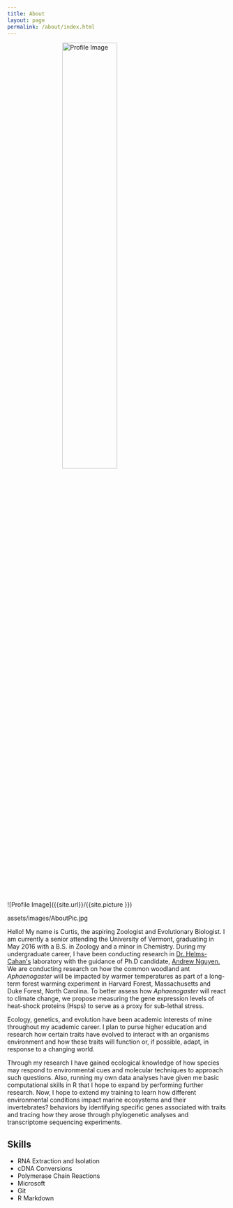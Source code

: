 ```yaml
---
title: About
layout: page
permalink: /about/index.html
---
```

<style>
img { width: 50%; margin: 0 auto; display: block; }
</style>

![Profile Image]({{assets/images/AboutPic.jpg}})

![Profile Image]({{site.url}}/{{site.picture }})

assets/images/AboutPic.jpg

<p>Hello! My name is Curtis, the aspiring Zoologist and Evolutionary Biologist. I am currently a senior attending the University of Vermont, graduating in May 2016 with a B.S. in Zoology and a minor in Chemistry. During my undergraduate career, I have been conducting research in <a href="http://shelmscahan.github.io/">Dr. Helms-Cahan's</a> laboratory with the guidance of Ph.D candidate, <a href="https://adnguyen.github.io/">Andrew Nguyen.</a> We are conducting research on how the common woodland ant <i>Aphaenogaster</i> will be impacted by warmer temperatures as part of a long-term forest warming experiment in Harvard Forest, Massachusetts and Duke Forest, North Carolina. To better assess how <i>Aphaenogaster</i> will react to climate change, we propose measuring the gene expression levels of heat-shock proteins (Hsps) to serve as a proxy for sub-lethal stress.</p>



<p>  
 Ecology, genetics, and evolution have been academic interests of mine throughout my academic career. I plan to purse higher education and research how certain traits have evolved to interact with an organisms environment and how these traits will function or, if possible, adapt, in response to a changing world. 
</p>

<p>Through my research I have gained ecological knowledge of how species may respond to environmental cues and molecular techniques to approach such questions. Also, running my own data analyses have given me basic computational skills in R that I hope to expand by performing further research. Now, I hope to extend my training to learn how different environmental conditions impact marine ecosystems and their invertebrates? behaviors by identifying specific genes associated with traits and tracing how they arose through phylogenetic analyses and transcriptome sequencing experiments.</p>

<h2>Skills</h2>

<ul class="skill-list">
	<li>RNA Extraction and Isolation</li>
	<li>cDNA Conversions</li>
	<li>Polymerase Chain Reactions</li>
	<li>Microsoft</li>
	<li>Git</li>
	<li>R Markdown</li>
	
</ul>


</ul>
